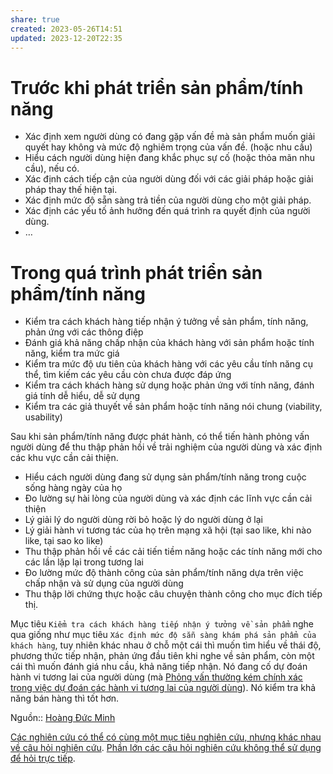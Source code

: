```yaml
---
share: true
created: 2023-05-26T14:51
updated: 2023-12-20T22:35
---
```

# Trước khi phát triển sản phẩm/tính năng

- Xác định xem người dùng có đang gặp vấn đề mà sản phẩm muốn giải quyết hay không và mức độ nghiêm trọng của vấn đề. (hoặc nhu cầu)
- Hiểu cách người dùng hiện đang khắc phục sự cố (hoặc thỏa mãn nhu cầu), nếu có.
- Xác định cách tiếp cận của người dùng đối với các giải pháp hoặc giải pháp thay thế hiện tại.
- Xác định mức độ sẵn sàng trả tiền của người dùng cho một giải pháp.
- Xác định các yếu tố ảnh hưởng đến quá trình ra quyết định của người dùng.
- …

# Trong quá trình phát triển sản phẩm/tính năng

- Kiểm tra cách khách hàng tiếp nhận ý tưởng về sản phẩm, tính năng, phản ứng với các thông điệp
- Đánh giá khả năng chấp nhận của khách hàng với sản phẩm hoặc tính năng, kiểm tra mức giá
- Kiểm tra mức độ ưu tiên của khách hàng với các yêu cầu tính năng cụ thể, tìm kiếm các yêu cầu còn chưa được đáp ứng
- Kiểm tra cách khách hàng sử dụng hoặc phản ứng với tính năng, đánh giá tính dễ hiểu, dễ sử dụng
- Kiểm tra các giả thuyết về sản phẩm hoặc tính năng nói chung (viability, usability)

Sau khi sản phẩm/tính năng được phát hành, có thể tiến hành phỏng vấn người dùng để thu thập phản hồi về trải nghiệm của người dùng và xác định các khu vực cần cải thiện.

- Hiểu cách người dùng đang sử dụng sản phẩm/tính năng trong cuộc sống hàng ngày của họ
- Đo lường sự hài lòng của người dùng và xác định các lĩnh vực cần cải thiện
- Lý giải lý do người dùng rời bỏ hoặc lý do người dùng ở lại
- Lý giải hành vi tương tác của họ trên mạng xã hội (tại sao like, khi nào like, tại sao ko like) 
- Thu thập phản hồi về các cải tiến tiềm năng hoặc các tính năng mới cho các lần lặp lại trong tương lai
- Đo lường mức độ thành công của sản phẩm/tính năng dựa trên việc chấp nhận và sử dụng của người dùng
- Thu thập lời chứng thực hoặc câu chuyện thành công cho mục đích tiếp thị.

Mục tiêu `Kiểm tra cách khách hàng tiếp nhận ý tưởng về sản phẩm` nghe qua giống như mục tiêu `Xác định mức độ sẵn sàng khám phá sản phẩm của khách hàng`, tuy nhiên khác nhau ở chỗ một cái thì muốn tìm hiểu về thái độ, phương thức tiếp nhận, phản ứng đầu tiên khi nghe về sản phẩm, còn một cái thì muốn đánh giá nhu cầu, khả năng tiếp nhận. Nó đang cố dự đoán hành vi tương lai của người dùng (mà [Phỏng vấn thường kém chính xác trong việc dự đoán các hành vi tương lai của người dùng](./Ph%E1%BB%8Fng%20v%E1%BA%A5n%20th%C6%B0%E1%BB%9Dng%20k%C3%A9m%20ch%C3%ADnh%20x%C3%A1c%20trong%20vi%E1%BB%87c%20d%E1%BB%B1%20%C4%91o%C3%A1n%20c%C3%A1c%20h%C3%A0nh%20vi%20t%C6%B0%C6%A1ng%20lai%20c%E1%BB%A7a%20ng%C6%B0%E1%BB%9Di%20d%C3%B9ng.md)). Nó kiểm tra khả năng bán hàng thì tốt hơn.

Nguồn:: [Hoàng Đức Minh](../../../../../%CE%9E%20Ngu%E1%BB%93n/Qu%E1%BA%A3n%20l%C3%BD%20d%E1%BB%B1%20%C3%A1n,%20ph%C3%A1t%20tri%E1%BB%83n%20s%E1%BA%A3n%20ph%E1%BA%A9m,%20x%C3%A2y%20d%E1%BB%B1ng%20t%E1%BB%95%20ch%E1%BB%A9c/Ho%C3%A0ng%20%C4%90%E1%BB%A9c%20Minh.md)

[Các nghiên cứu có thể có cùng một mục tiêu nghiên cứu, nhưng khác nhau về câu hỏi nghiên cứu](../../C%C3%A1c%20nghi%C3%AAn%20c%E1%BB%A9u%20c%C3%B3%20th%E1%BB%83%20c%C3%B3%20c%C3%B9ng%20m%E1%BB%99t%20m%E1%BB%A5c%20ti%C3%AAu%20nghi%C3%AAn%20c%E1%BB%A9u,%20nh%C6%B0ng%20kh%C3%A1c%20nhau%20v%E1%BB%81%20c%C3%A2u%20h%E1%BB%8Fi%20nghi%C3%AAn%20c%E1%BB%A9u.md). [Phần lớn các câu hỏi nghiên cứu không thể sử dụng để hỏi trực tiếp](./Ph%E1%BA%A7n%20l%E1%BB%9Bn%20c%C3%A1c%20c%C3%A2u%20h%E1%BB%8Fi%20nghi%C3%AAn%20c%E1%BB%A9u%20kh%C3%B4ng%20th%E1%BB%83%20s%E1%BB%AD%20d%E1%BB%A5ng%20%C4%91%E1%BB%83%20h%E1%BB%8Fi%20tr%E1%BB%B1c%20ti%E1%BA%BFp.md). 